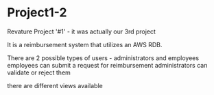 # Project1-2
 Revature Project '#1' - it was actually our 3rd project
 
 It is a reimbursement system that utilizes an AWS RDB. 
 
 There are 2 possible types of users - administrators and employees
 employees can submit a request for reimbursement
 administrators can validate or reject them
 
 there are different views available
